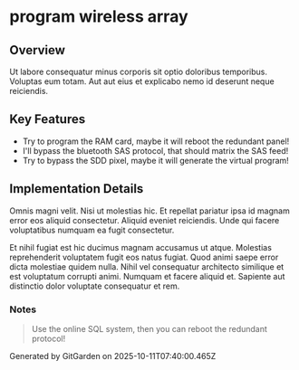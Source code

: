 # program wireless array

## Overview
Ut labore consequatur minus corporis sit optio doloribus temporibus. Voluptas eum totam. Aut aut eius et explicabo nemo id deserunt neque reiciendis.

## Key Features
- Try to program the RAM card, maybe it will reboot the redundant panel!
- I'll bypass the bluetooth SAS protocol, that should matrix the SAS feed!
- Try to bypass the SDD pixel, maybe it will generate the virtual program!

## Implementation Details
Omnis magni velit. Nisi ut molestias hic. Et repellat pariatur ipsa id magnam error eos aliquid consectetur. Aliquid eveniet reiciendis. Unde qui facere voluptatibus numquam ea fugit consectetur.
 Et nihil fugiat est hic ducimus magnam accusamus ut atque. Molestias reprehenderit voluptatem fugit eos natus fugiat. Quod animi saepe error dicta molestiae quidem nulla. Nihil vel consequatur architecto similique et est voluptatum corrupti animi. Numquam et facere aliquid et. Sapiente aut distinctio dolor voluptate consequatur et rem.

### Notes
> Use the online SQL system, then you can reboot the redundant protocol!

Generated by GitGarden on 2025-10-11T07:40:00.465Z